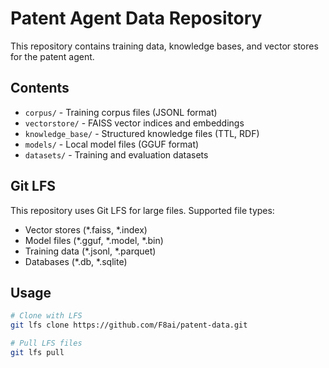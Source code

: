 # Patent Agent Data Repository

This repository contains training data, knowledge bases, and vector stores for the patent agent.

## Contents

- `corpus/` - Training corpus files (JSONL format)
- `vectorstore/` - FAISS vector indices and embeddings
- `knowledge_base/` - Structured knowledge files (TTL, RDF)
- `models/` - Local model files (GGUF format)
- `datasets/` - Training and evaluation datasets

## Git LFS

This repository uses Git LFS for large files. Supported file types:
- Vector stores (*.faiss, *.index)
- Model files (*.gguf, *.model, *.bin)
- Training data (*.jsonl, *.parquet)
- Databases (*.db, *.sqlite)

## Usage

```bash
# Clone with LFS
git lfs clone https://github.com/F8ai/patent-data.git

# Pull LFS files
git lfs pull
```
